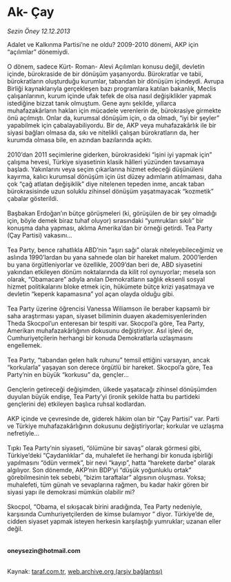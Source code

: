 # Ak- Çay

*Sezin Öney 12.12.2013*

<div class="yazi">Adalet ve Kalkınma Partisi’ne ne oldu? 2009-2010 dönemi, AKP için “açılımlar” dönemiydi.<br/><br/>O dönem, sadece Kürt- Roman- Alevi Açılımları konusu değil, devletin içinde, bürokraside de bir dönüşüm yaşanıyordu. Bürokratlar ve tabii, bürokratların oluşturduğu kurumlar, tabandan bir dönüşüm içindeydi. Avrupa Birliği kaynaklarıyla gerçekleşen bazı programlara katılan bakanlık, Meclis çalışanlarının, kurum içinde ufak tefek de olsa nasıl değişiklikler yapmak istediğine bizzat tanık olmuştum. Gene aynı şekilde, yıllarca muhafazakârların hakları için mücadele verenlerin de, bürokrasiye girmekte önü açılmıştı. Onlar da, kurumsal dönüşüm için, o da olmadı, “iyi bir şeyler” yapabilmek için çabalayabiliyordu. Bir de, AKP veya muhafazakârlık ile bir siyasi bağları olmasa da, sıkı ve nitelikli çalışan bürokratların da, her kurumda olmasa bile, en azından bazılarında açıktı.<br/><br/>2010’dan 2011 seçimlerine giderken, bürokrasideki “işini iyi yapmak için” çalışma hevesi, Türkiye siyasetinin klasik hâlleri yüzünden tavsamaya başladı. Yakınlarını veya seçim çıkarlarına hizmet edeceği düşünüleni kayırma, kalıcı kurumsal dönüşüm için üst düzey adımların atılmaması, daha çok “çağ atlatan değişiklik” diye nitelenen tepeden inme, ancak taban bürokrasisinde uzun soluklu zihinsel dönüşüm yaşatmayacak “kozmetik” çabalar gösterildi.<br/><br/>Başbakan Erdoğan’ın bütçe görüşmeleri (ki, görüşülen de bir şey olmadığı için, böyle demek biraz tuhaf oluyor) sırasındaki “yumrukları sıkılı” bir konuşma daha yapması, aklıma Amerika’dan bir örneği getirdi. Tea Party (Çay Partisi) vakasını...<br/><br/>Tea Party, bence rahatlıkla ABD’nin “aşırı sağı” olarak niteleyebileceğimiz ve aslında 1990’lardan bu yana sahnede olan bir hareket malum. 2000’lerden bu yana örgütleniyorlar ve özellikle, 2009’dan beri de, ABD siyasetini yakından etkileyen dönüm noktalarında da kilit rol oynuyorlar; mesela son olarak, “Obamacare” adıyla anılan Demokratların sağlık eksenli sosyal hizmet politikalarını bloke etmek için, hükümete bütçe krizi yaşatmaya ve devletin “kepenk kapamasına” yol açan olayda olduğu gibi.<br/><br/>Tea Party üzerine öğrencisi Vanessa Wiliamson ile beraber kapsamlı bir saha araştırması yapan, siyaset biliminin duayen akademisyenlerinden Theda Skocpol’un enteresan bir tespiti var. Skocpol’a göre, Tea Party, Amerikan muhafazakârlığının dokusunu değiştiriyor. Asıl işlevi de, Cumhuriyetçilerin herhangi bir konuda Demokratlarla uzlaşmasını engellemek.<br/><br/>Tea Party, “tabandan gelen halk ruhunu” temsil ettiğini varsayan, ancak “korkularla” yaşayan son derece örgütlü bir hareket. Skocpol’a göre, Tea Party’nin en büyük “korkusu” da, gençler...<br/><br/>Gençlerin getireceği değişimden, ülkede yaşatacağı zihinsel dönüşümden duyulan büyük endişe, Tea Party’yi (ironik şekilde hatta bu partideki gençlerini de) etkileyen başlıca ruhsal kodlardan.<br/><br/>AKP içinde ve çevresinde de, giderek hâkim olan bir “Çay Partisi” var. Parti ve Türkiye muhafazakârlığının dokusunu değiştiriyorlar; korkular ve uzlaşma nefretiyle...<br/><br/>Tıpkı Tea Party’nin siyaseti, “ölümüne bir savaş” olarak görmesi gibi, Türkiye’deki “Çaydanlıklar” da, muhalefet ile herhangi bir konuda işbirliği yapılmasını “ödün vermek”, bir nevi “kayıp”, hatta “harekete darbe” olarak algılıyor. Son dönemde, AKP’nin BDP’yi “düşük yoğunluklu ortak” görebilmesinin tek sebebi, “bizim taraftalar” algısının oluşması. Yoksa; muhalefeti, tüm günah ve sevaplarına rağmen, bu kadar hakir gören bir siyasi yapı ile demokrasi mümkün olabilir mi?<br/><br/>Skocpol, “Obama, el sıkışacak birini aradığında, Tea Party nedeniyle, karşısında Cumhuriyetçilerden de kimse bulamıyor ” diyor. Türkiye’de de, cidden siyaset yapmak isteyen herkesin karşılaştığı yumruklar; uzanan eller değil.<br/><br/><br/><b>oneysezin@hotmail.com</b><br/><br/>
</div>

Kaynak: [taraf.com.tr](http://www.taraf.com.tr:80/sezin-oney/makale-ak-cay.htm), [web.archive.org (arşiv bağlantısı)](http://web.archive.org/web/20131213221153/http://www.taraf.com.tr:80/sezin-oney/makale-ak-cay.htm)
